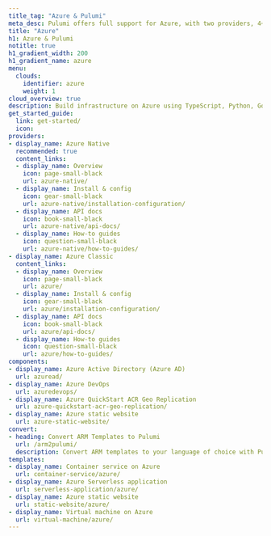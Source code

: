 ```yaml
---
title_tag: "Azure & Pulumi"
meta_desc: Pulumi offers full support for Azure, with two providers, 4+ components, and several templates.
title: "Azure"
h1: Azure & Pulumi
notitle: true
h1_gradient_width: 200
h1_gradient_name: azure
menu:
  clouds:
    identifier: azure
    weight: 1
cloud_overview: true
description: Build infrastructure on Azure using TypeScript, Python, Go, C#, Java or YAML. The Azure Native provider is always up-to-date and covers 100% of the resources in Azure Resource Manager (ARM).
get_started_guide:
  link: get-started/
  icon:
providers:
- display_name: Azure Native
  recommended: true
  content_links: 
  - display_name: Overview
    icon: page-small-black
    url: azure-native/
  - display_name: Install & config
    icon: gear-small-black
    url: azure-native/installation-configuration/
  - display_name: API docs
    icon: book-small-black
    url: azure-native/api-docs/
  - display_name: How-to guides
    icon: question-small-black
    url: azure-native/how-to-guides/
- display_name: Azure Classic
  content_links:
  - display_name: Overview
    icon: page-small-black
    url: azure/
  - display_name: Install & config
    icon: gear-small-black
    url: azure/installation-configuration/
  - display_name: API docs
    icon: book-small-black
    url: azure/api-docs/
  - display_name: How-to guides
    icon: question-small-black
    url: azure/how-to-guides/
components:
- display_name: Azure Active Directory (Azure AD)
  url: azuread/
- display_name: Azure DevOps
  url: azuredevops/
- display_name: Azure QuickStart ACR Geo Replication
  url: azure-quickstart-acr-geo-replication/
- display_name: Azure static website
  url: azure-static-website/
convert:
- heading: Convert ARM Templates to Pulumi
  url: /arm2pulumi/
  description: Convert ARM templates to your language of choice with Pulumi's conversion tool.
templates:
- display_name: Container service on Azure
  url: container-service/azure/
- display_name: Azure Serverless application
  url: serverless-application/azure/
- display_name: Azure static website
  url: static-website/azure/
- display_name: Virtual machine on Azure
  url: virtual-machine/azure/
---
```

